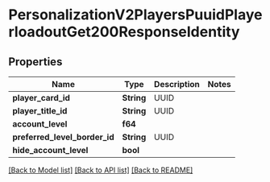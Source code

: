 # PersonalizationV2PlayersPuuidPlayerloadoutGet200ResponseIdentity

## Properties

Name | Type | Description | Notes
------------ | ------------- | ------------- | -------------
**player_card_id** | **String** | UUID | 
**player_title_id** | **String** | UUID | 
**account_level** | **f64** |  | 
**preferred_level_border_id** | **String** | UUID | 
**hide_account_level** | **bool** |  | 

[[Back to Model list]](../README.md#documentation-for-models) [[Back to API list]](../README.md#documentation-for-api-endpoints) [[Back to README]](../README.md)


